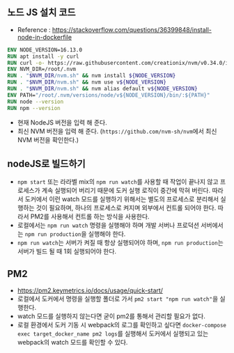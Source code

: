 ## 노드 JS 설치 코드
- Reference : https://stackoverflow.com/questions/36399848/install-node-in-dockerfile
```dockerfile
ENV NODE_VERSION=16.13.0
RUN apt install -y curl
RUN curl -o- https://raw.githubusercontent.com/creationix/nvm/v0.34.0/install.sh | bash
ENV NVM_DIR=/root/.nvm
RUN . "$NVM_DIR/nvm.sh" && nvm install ${NODE_VERSION}
RUN . "$NVM_DIR/nvm.sh" && nvm use v${NODE_VERSION}
RUN . "$NVM_DIR/nvm.sh" && nvm alias default v${NODE_VERSION}
ENV PATH="/root/.nvm/versions/node/v${NODE_VERSION}/bin/:${PATH}"
RUN node --version
RUN npm --version
```
- 현재 NodeJS 버전을 입력 해 준다.
- 최신 NVM 버전을 입력 해 준다. (`https://github.com/nvm-sh/nvm`에서 최신 NVM 버전을 확인한다.)

## nodeJS로 빌드하기
- `npm start` 또는 라라벨 mix의 `npm run watch`를 사용할 때 작업이 끝나지 않고 프로세스가 계속 실행되어 버리기 때문에 도커 실행 로직이 중간에 막혀 버린다. 따라서 도커에서 이런 watch 모드를 실행하기 위해서는 별도의 프로세스로 분리해서 실행하는 것이 필요하며, 하나의 프로세스로 켜지며 외부에서 컨트롤 되어야 한다. 따라서 PM2를 사용해서 컨트롤 하는 방식을 사용한다.
- 로컬에서는 `npm run watch` 명령을 실행해야 하며 개발 서버나 프로덕션 서버에서는 `npm run production`을 실행해야 한다.
- `npm run watch`는 서버가 켜질 때 항상 실행되어야 하며, `npm run production`는 서버가 빌드 될 때 1회 실행되어야 한다.

## PM2
- https://pm2.keymetrics.io/docs/usage/quick-start/
- 로컬에서  도커에서 명령을 실행할 폴더로 가서 `pm2 start "npm run watch"`을 실행한다.
- watch 모드를 실행하지 않는다면 굳이 pm2를 통해서 관리할 필요가 없다.
- 로컬 환경에서 도커 기동 시 webpack의 로그를 확인하고 싶다면 `docker-compose exec target_docker_name pm2 logs`를 실행해서 도커에서 실행되고 있는 webpack의 watch 모드를 확인할 수 있다.
